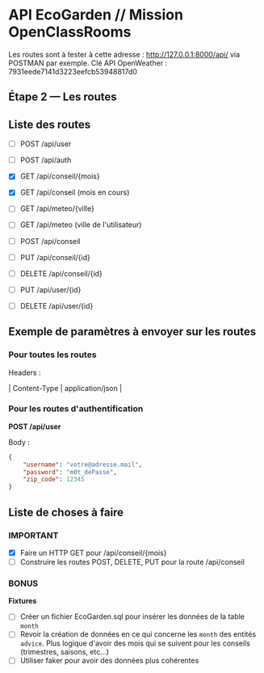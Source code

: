 # API EcoGarden // Mission OpenClassRooms

Les routes sont à tester à cette adresse : http://127.0.0.1:8000/api/ via POSTMAN par exemple.
Clé API OpenWeather : 7931eede7141d3223eefcb53948817d0

## Étape 2 — Les routes

## Liste des routes

- [ ] POST /api/user
- [ ] POST /api/auth

- [x] GET /api/conseil/{mois}
- [x] GET /api/conseil (mois en cours)
- [ ] GET /api/meteo/{ville}
- [ ] GET /api/meteo (ville de l'utilisateur)

- [ ] POST /api/conseil
- [ ] PUT /api/conseil/{id}
- [ ] DELETE /api/conseil/{id}
- [ ] PUT /api/user/{id}
- [ ] DELETE /api/user/{id}

## Exemple de paramètres à envoyer sur les routes

### Pour toutes les routes
Headers :

| Content-Type | application/json |

### Pour les routes d'authentification

**POST /api/user**

Body :

```json
{
    "username": "votre@adresse.mail",
    "password": "m0t_dePasse",
    "zip_code": 12345
}
```

<!-- **POST /api/auth**

Headers :

| Authorization | bearer paste_your_token_here |

Body :

```json
{
    "username": "votre@adresse.mail",
    "password": "m0t_dePasse"
}
``` -->

## Liste de choses à faire

### IMPORTANT
- [x] Faire un HTTP GET pour /api/conseil/{mois}
- [ ] Construire les routes POST, DELETE, PUT pour la route /api/conseil

### BONUS
**Fixtures**
- [ ] Créer un fichier EcoGarden.sql pour insérer les données de la table `month`
- [ ] Revoir la création de données en ce qui concerne les `month` des entités `advice`. Plus logique d'avoir des mois qui se suivent pour les conseils (trimestres, saisons, etc...)
- [ ] Utiliser faker pour avoir des données plus cohérentes